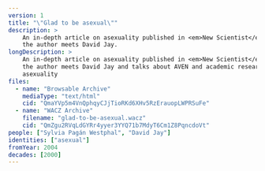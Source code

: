 ```yaml
---
version: 1
title: "\"Glad to be asexual\""
description: >
    An in-depth article on asexuality published in <em>New Scientist</em> where
    the author meets David Jay.
longDescription: >
    An in-depth article on asexuality published in <em>New Scientist</em> where
    the author meets David Jay and talks about AVEN and academic research on
    asexuality
files:
  - name: "Browsable Archive"
    mediaType: "text/html"
    cid: "QmaYVp5m4VnQphqyCJjTioRKd6XHv5RzErauopLWPRSuFe"
  - name: "WACZ Archive"
    filename: "glad-to-be-asexual.wacz"
    cid: "QmZgu2RVqLdGYRr4yyer3YYQ71b7MdyT6Cm1Z8PqncdoVt"
people: ["Sylvia Pagán Westphal", "David Jay"]
identities: ["asexual"]
fromYear: 2004
decades: [2000]
---
```

